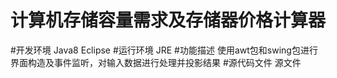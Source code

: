 # 计算机存储容量需求及存储器价格计算器
#开发环境
Java8
Eclipse
#运行环境
JRE
#功能描述
使用awt包和swing包进行界面构造及事件监听，对输入数据进行处理并投影结果
#源代码文件
源文件
